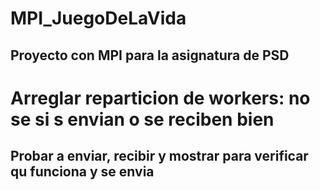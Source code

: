 # MPI_JuegoDeLaVida
## Proyecto con MPI para la asignatura de PSD

# Arreglar reparticion de workers: no se si s envian o se reciben bien
## Probar a enviar, recibir y mostrar para verificar qu funciona y se envia